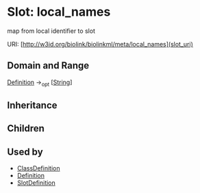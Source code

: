 # Slot: local_names


map from local identifier to slot

URI: [http://w3id.org/biolink/biolinkml/meta/local_names](slot_uri)
## Domain and Range

[Definition](Definition.md) -><sub>opt</sub> [[String](String.md)]
## Inheritance

## Children

## Used by

 * [ClassDefinition](ClassDefinition.md)
 * [Definition](Definition.md)
 * [SlotDefinition](SlotDefinition.md)

